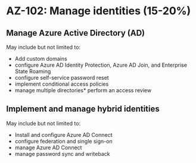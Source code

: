 # AZ-102: Manage identities (15-20%)
## Manage Azure Active Directory (AD)
May include but not limited to:
* Add custom domains
* configure Azure AD Identity Protection, Azure AD Join, and Enterprise State Roaming
* configure self-service password reset
* implement conditional access policies
* manage multiple directories* perform an access review

## Implement and manage hybrid identities
May include but not limited to: 
* Install and configure Azure AD Connect
* configure federation and single sign-on
* manage Azure AD Connect
* manage password sync and writeback